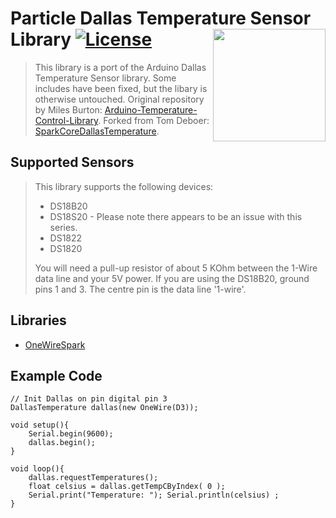 # Particle Dallas Temperature Sensor Library [![License](https://img.shields.io/badge/license-MIT-green.svg)](https://github.com/maxmclau/particle-dallas-temperature/blob/master/LICENSE) <img src="http://i.imgur.com/BwfHCrI.png" width="180px" align="right" />
>This library is a port of the Arduino Dallas Temperature Sensor library. Some includes have been fixed, but the libary is otherwise untouched.
> Original repository by Miles Burton: [Arduino-Temperature-Control-Library](https://github.com/milesburton/Arduino-Temperature-Control-Library).
> Forked from Tom Deboer: [SparkCoreDallasTemperature](https://github.com/tomdeboer/SparkCoreDallasTemperature).

## Supported Sensors
> This library supports the following devices:
>
>
> * DS18B20
> * DS18S20 - Please note there appears to be an issue with this series.
> * DS1822
> * DS1820
>
>
> You will need a pull-up resistor of about 5 KOhm between the 1-Wire data line
> and your 5V power. If you are using the DS18B20, ground pins 1 and 3. The
> centre pin is the data line '1-wire'.

## Libraries
- [OneWireSpark](https://github.com/Hotaman/OneWireSpark)

## Example Code

	// Init Dallas on pin digital pin 3
	DallasTemperature dallas(new OneWire(D3));

	void setup(){
		Serial.begin(9600);
		dallas.begin();
	}

	void loop(){
		dallas.requestTemperatures();
	    float celsius = dallas.getTempCByIndex( 0 );
	    Serial.print("Temperature: "); Serial.println(celsius) ;
	}
